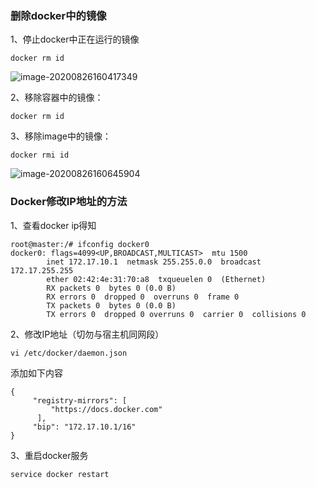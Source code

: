 ### 删除docker中的镜像

1、停止docker中正在运行的镜像

```
docker rm id
```

![image-20200826160417349](C:\Users\ZLM\AppData\Roaming\Typora\typora-user-images\image-20200826160417349.png)

2、移除容器中的镜像：

```
docker rm id
```

3、移除image中的镜像：

```
docker rmi id 
```

![image-20200826160645904](C:\Users\ZLM\AppData\Roaming\Typora\typora-user-images\image-20200826160645904.png)

### Docker修改IP地址的方法

1、查看docker ip得知

```
root@master:/# ifconfig docker0
docker0: flags=4099<UP,BROADCAST,MULTICAST>  mtu 1500
        inet 172.17.10.1  netmask 255.255.0.0  broadcast 172.17.255.255
        ether 02:42:4e:31:70:a8  txqueuelen 0  (Ethernet)
        RX packets 0  bytes 0 (0.0 B)
        RX errors 0  dropped 0  overruns 0  frame 0
        TX packets 0  bytes 0 (0.0 B)
        TX errors 0  dropped 0 overruns 0  carrier 0  collisions 0
```

2、修改IP地址（切勿与宿主机同网段）

```
vi /etc/docker/daemon.json
```

添加如下内容

```
{
	 "registry-mirrors": [
		 "https://docs.docker.com"
	  ],
	 "bip": "172.17.10.1/16"
}
```

3、重启docker服务

```
service docker restart
```

